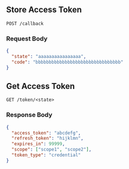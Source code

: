 ## Store Access Token
```
POST /callback
```
### Request Body
```json
{
  "state": "aaaaaaaaaaaaaaaa",
  "code": "bbbbbbbbbbbbbbbbbbbbbbbbbbbbbbbb"
}
```

## Get Access Token
```
GET /token/<state>
```
### Response Body
```json
{
  "access_token": "abcdefg",
  "refresh_token": "hijklmn",
  "expires_in": 99999,
  "scope": ["scope1", "scope2"],
  "token_type": "credential"
}
```
